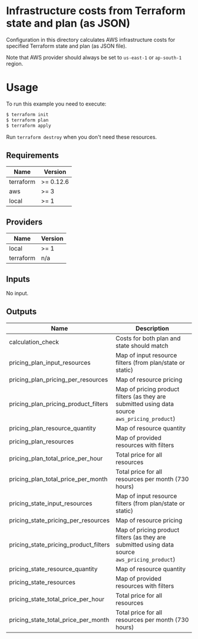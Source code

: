 # Infrastructure costs from Terraform state and plan (as JSON)

Configuration in this directory calculates AWS infrastructure costs for specified Terraform state and plan (as JSON file).

Note that AWS provider should always be set to `us-east-1` or `ap-south-1` region.

# Usage

To run this example you need to execute:

```bash
$ terraform init
$ terraform plan
$ terraform apply
```

Run `terraform destroy` when you don't need these resources.

<!-- BEGINNING OF PRE-COMMIT-TERRAFORM DOCS HOOK -->
## Requirements

| Name | Version |
|------|---------|
| terraform | >= 0.12.6 |
| aws | >= 3 |
| local | >= 1 |

## Providers

| Name | Version |
|------|---------|
| local | >= 1 |
| terraform | n/a |

## Inputs

No input.

## Outputs

| Name | Description |
|------|-------------|
| calculation\_check | Costs for both plan and state should match |
| pricing\_plan\_input\_resources | Map of input resource filters (from plan/state or static) |
| pricing\_plan\_pricing\_per\_resources | Map of resource pricing |
| pricing\_plan\_pricing\_product\_filters | Map of pricing product filters (as they are submitted using data source `aws_pricing_product`) |
| pricing\_plan\_resource\_quantity | Map of resource quantity |
| pricing\_plan\_resources | Map of provided resources with filters |
| pricing\_plan\_total\_price\_per\_hour | Total price for all resources |
| pricing\_plan\_total\_price\_per\_month | Total price for all resources per month (730 hours) |
| pricing\_state\_input\_resources | Map of input resource filters (from plan/state or static) |
| pricing\_state\_pricing\_per\_resources | Map of resource pricing |
| pricing\_state\_pricing\_product\_filters | Map of pricing product filters (as they are submitted using data source `aws_pricing_product`) |
| pricing\_state\_resource\_quantity | Map of resource quantity |
| pricing\_state\_resources | Map of provided resources with filters |
| pricing\_state\_total\_price\_per\_hour | Total price for all resources |
| pricing\_state\_total\_price\_per\_month | Total price for all resources per month (730 hours) |

<!-- END OF PRE-COMMIT-TERRAFORM DOCS HOOK -->
